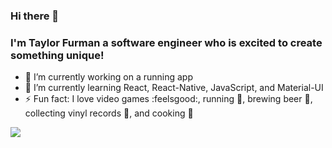 ### Hi there 👋

### I'm Taylor Furman a software engineer who is excited to create something unique!
- 🔭 I’m currently working on a running app
- 🌱 I’m currently learning React, React-Native, JavaScript, and Material-UI
- ⚡ Fun fact: I love video games :feelsgood:, running :running:, brewing beer :beer:, collecting vinyl records :saxophone:, and cooking :ramen:

![](https://media.giphy.com/media/jpbnoe3UIa8TU8LM13/giphy.gif)

<!--
**TaylorFurman/TaylorFurman** is a ✨ _special_ ✨ repository because its `README.md` (this file) appears on your GitHub profile.

Here are some ideas to get you started:

- 🔭 I’m currently working on ...
- 🌱 I’m currently learning ...
- 👯 I’m looking to collaborate on ...
- 🤔 I’m looking for help with ...
- 💬 Ask me about ...
- 📫 How to reach me: ...
- 😄 Pronouns: ...
- ⚡ Fun fact: ...
-->

